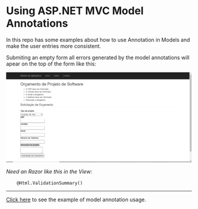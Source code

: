 # Using ASP.NET MVC Model Annotations

In this repo has some examples about how to use Annotation in Models and make the user entries more consistent.

Submiting an empty form all errors generated by the model annotations will apear on the top of the form like this:

![empty form submit result](https://raw.githubusercontent.com/Evndroo/ASP.NET_MVC_Model_Annotations/master/imgs/Errors%20generated.PNG)

*Need an Razor like this in the View:*

```
    @Html.ValidationSummary()
```

___

[Click here](https://github.com/Evndroo/ASP.NET_MVC_Model_Annotations/blob/master/Projeto1604/Models/QuestionarioModel.cs) to see the example of model annotation usage.
